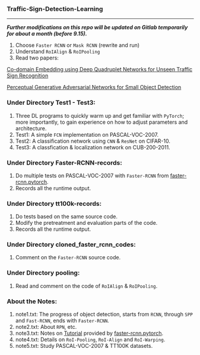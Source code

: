 ### Traffic-Sign-Detection-Learning
---
**_Further modifications on this repo will be updated on Gitlab temporarily for about a month (before 9.15)._**

1. Choose `Faster RCNN` or `Mask RCNN` (rewrite and run)
2. Understand `RoIAlign` & `RoIPooling`
3. Read two papers:

[Co-domain Embedding using Deep Quadruplet Networks for Unseen Traffic Sign Recognition](https://arxiv.org/pdf/1712.01907.pdf)

[Perceptual Generative Adversarial Networks for Small Object Detection](http://openaccess.thecvf.com/content_cvpr_2017/papers/Li_Perceptual_Generative_Adversarial_CVPR_2017_paper.pdf)

### Under Directory Test1 - Test3:
1. Three DL programs to quickly warm up and get familiar with `PyTorch`; more importantly, to gain experience on how to adjust parameters and architecture.
2. Test1: A simple `FCN` implementation on PASCAL-VOC-2007.
3. Test2: A classification network using `CNN` & `ResNet` on CIFAR-10.
4. Test3: A classfication & localization network on CUB-200-2011.

### Under Directory Faster-RCNN-records:
1. Do multiple tests on PASCAL-VOC-2007 with `Faster-RCNN` from [faster-rcnn.pytorch](https://github.com/jwyang/faster-rcnn.pytorch).
2. Records all the runtime output.

### Under Directory tt100k-records:
1. Do tests based on the same source code.
2. Modify the pretreatment and evaluation parts of the code.
3. Records all the runtime output.

### Under Directory cloned_faster_rcnn_codes:
1. Comment on the `Faster-RCNN` source code.

### Under Directory pooling:
1. Read and comment on the code of `RoIAlign` & `RoIPooling`.

### About the Notes:
1. note1.txt: The progress of object detection, starts from `RCNN`, through `SPP` and `Fast-RCNN`, ends with `Faster-RCNN`.
2. note2.txt: About `RPN`, etc.
3. note3.txt: Notes on [Tutorial](http://www.telesens.co/2018/03/11/object-detection-and-classification-using-r-cnns/) provided by [faster-rcnn.pytorch](https://github.com/jwyang/faster-rcnn.pytorch).
4. note4.txt: Details on `RoI-Pooling`, `RoI-Align` and `RoI-Warping`.
5. note5.txt: Study PASCAL-VOC-2007 & TT100K datasets.
